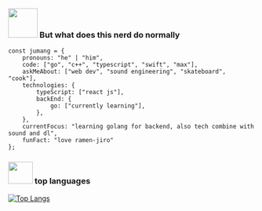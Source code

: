 ### <img src="https://media.giphy.com/media/mGcNjsfWAjY5AEZNw6/giphy.gif" width="60"> But what does this nerd do normally

```
const jumang = {
    pronouns: "he" | "him",
    code: ["go", "c++", "typescript", "swift", "max"],
    askMeAbout: ["web dev", "sound engineering", "skateboard", "cook"],
    technologies: {
        typeScript: ["react js"],
        backEnd: {
            go: ["currently learning"],
        },
    },
    currentFocus: "learning golang for backend, also tech combine with sound and dl",
    funFact: "love ramen-jiro"
};
```

### <img src="https://media.giphy.com/media/h7deZA51Ru9pwzlz0C/giphy.gif" width="50" height="45"> top languages
[![Top Langs](https://github-readme-stats-30tckm8s7.vercel.app/api/top-langs/?username=jumang4423&layout=compact&hide=GLSL)](https://github.com/jumang4423)


